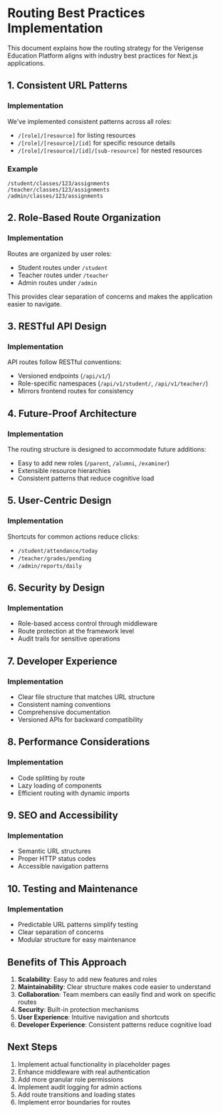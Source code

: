 # Routing Best Practices Implementation

This document explains how the routing strategy for the Verigense Education Platform aligns with industry best practices for Next.js applications.

## 1. Consistent URL Patterns

### Implementation
We've implemented consistent patterns across all roles:
- `/[role]/[resource]` for listing resources
- `/[role]/[resource]/[id]` for specific resource details
- `/[role]/[resource]/[id]/[sub-resource]` for nested resources

### Example
```
/student/classes/123/assignments
/teacher/classes/123/assignments
/admin/classes/123/assignments
```

## 2. Role-Based Route Organization

### Implementation
Routes are organized by user roles:
- Student routes under `/student`
- Teacher routes under `/teacher`
- Admin routes under `/admin`

This provides clear separation of concerns and makes the application easier to navigate.

## 3. RESTful API Design

### Implementation
API routes follow RESTful conventions:
- Versioned endpoints (`/api/v1/`)
- Role-specific namespaces (`/api/v1/student/`, `/api/v1/teacher/`)
- Mirrors frontend routes for consistency

## 4. Future-Proof Architecture

### Implementation
The routing structure is designed to accommodate future additions:
- Easy to add new roles (`/parent`, `/alumni`, `/examiner`)
- Extensible resource hierarchies
- Consistent patterns that reduce cognitive load

## 5. User-Centric Design

### Implementation
Shortcuts for common actions reduce clicks:
- `/student/attendance/today`
- `/teacher/grades/pending`
- `/admin/reports/daily`

## 6. Security by Design

### Implementation
- Role-based access control through middleware
- Route protection at the framework level
- Audit trails for sensitive operations

## 7. Developer Experience

### Implementation
- Clear file structure that matches URL structure
- Consistent naming conventions
- Comprehensive documentation
- Versioned APIs for backward compatibility

## 8. Performance Considerations

### Implementation
- Code splitting by route
- Lazy loading of components
- Efficient routing with dynamic imports

## 9. SEO and Accessibility

### Implementation
- Semantic URL structures
- Proper HTTP status codes
- Accessible navigation patterns

## 10. Testing and Maintenance

### Implementation
- Predictable URL patterns simplify testing
- Clear separation of concerns
- Modular structure for easy maintenance

## Benefits of This Approach

1. **Scalability**: Easy to add new features and roles
2. **Maintainability**: Clear structure makes code easier to understand
3. **Collaboration**: Team members can easily find and work on specific routes
4. **Security**: Built-in protection mechanisms
5. **User Experience**: Intuitive navigation and shortcuts
6. **Developer Experience**: Consistent patterns reduce cognitive load

## Next Steps

1. Implement actual functionality in placeholder pages
2. Enhance middleware with real authentication
3. Add more granular role permissions
4. Implement audit logging for admin actions
5. Add route transitions and loading states
6. Implement error boundaries for routes